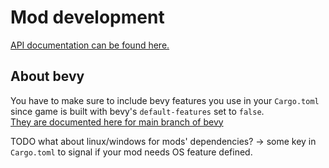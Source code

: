# Mod development

[API documentation can be found here.](https://zentropivity.github.io/owu/api/owu/)

## About bevy

You have to make sure to include bevy features you use in your `Cargo.toml` since game is built with bevy's `default-features` set to `false`.  
[They are documented here for main branch of bevy](https://github.com/bevyengine/bevy/blob/main/docs/cargo_features.md)

TODO what about linux/windows for mods' dependencies? -> some key in `Cargo.toml` to signal if your mod needs OS feature defined.
